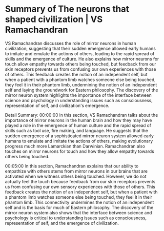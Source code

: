 # Summary of The neurons that shaped civilization | VS Ramachandran

VS Ramachandran discusses the role of mirror neurons in human civilization, suggesting that their sudden emergence allowed early humans to imitate and emulate the actions of others, leading to the rapid spread of skills and the emergence of culture. He also explains how mirror neurons for touch allow empathy towards others being touched, but feedback from our skin receptors prevents us from confusing our own experiences with those of others. This feedback creates the notion of an independent self, but when a patient with a phantom limb watches someone else being touched, they feel it in their phantom limb, undermining the notion of an independent self and laying the groundwork for Eastern philosophy. The discovery of the mirror neuron system highlights the importance of the interface between science and psychology in understanding issues such as consciousness, representation of self, and civilization's emergence.

Detail Summary: 
00:00:00
In this section, VS Ramachandran talks about the importance of mirror neurons in the human brain and how they may have played a role in the emergence of human culture and the rapid spread of skills such as tool use, fire making, and language. He suggests that the sudden emergence of a sophisticated mirror neuron system allowed early humans to emulate and imitate the actions of others, making evolutionary progress much more Lamarckian than Darwinian. Ramachandran also touches on mirror neurons for touch and how they allow empathy towards others being touched.

00:05:00
In this section, Ramachandran explains that our ability to empathize with others stems from mirror neurons in our brains that are activated when we witness others being touched. However, we do not actually feel the touch because feedback from our skin receptors prevents us from confusing our own sensory experiences with those of others. This feedback creates the notion of an independent self, but when a patient with a phantom limb watches someone else being touched, they feel it in their phantom limb. This connectivity undermines the notion of an independent self and is the basis for much of Eastern philosophy. The discovery of the mirror neuron system also shows that the interface between science and psychology is critical to understanding issues such as consciousness, representation of self, and the emergence of civilization.

